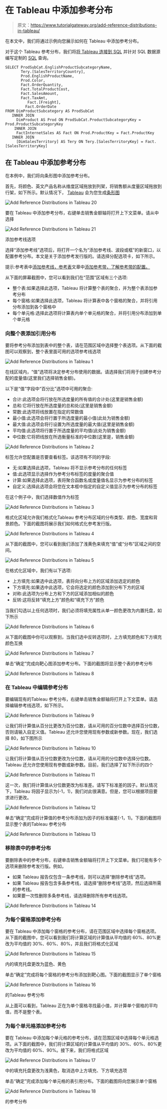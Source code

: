 # 在 Tableau 中添加参考分布

> 原文：<https://www.tutorialgateway.org/add-reference-distributions-in-tableau/>

在本文中，我们将通过示例向您展示如何在 Tableau 中添加参考分布。

对于这个 Tableau 参考分布，我们将[将 Tableau 连接到 SQL](https://www.tutorialgateway.org/connecting-tableau-to-sql-server/) 并针对 SQL 数据源编写定制的 [SQL](https://www.tutorialgateway.org/tableau/) 查询。

```
SELECT ProdSubCat.EnglishProductSubcategoryName, 
	   Tery.[SalesTerritoryCountry], 
	   Prod.EnglishProductName, 
	   Prod.Color, 
	   Fact.OrderQuantity, 
	   Fact.TotalProductCost, 
	   Fact.SalesAmount, 
	   Fact.TaxAmt, 
          Fact.[Freight],
         Fact.OrderDate
FROM DimProductSubcategory AS ProdSubCat
   INNER JOIN
     DimProduct AS Prod ON ProdSubCat.ProductSubcategoryKey = Prod.ProductSubcategoryKey 
    INNER JOIN
     FactInternetSales AS Fact ON Prod.ProductKey = Fact.ProductKey 
   INNER JOIN
     [DimSalesTerritory] AS Tery ON Tery.[SalesTerritoryKey] = Fact.[SalesTerritoryKey]
```

## 在 Tableau 中添加参考分布

在本例中，我们将向条形图中添加参考分布。

首先，将颜色、英文产品名称从维度区域拖放到列架，将销售额从度量区域拖放到行架，如下所示。默认情况下， [Tableau](https://www.tutorialgateway.org/tableau/) 会为您生成[条形图](https://www.tutorialgateway.org/bar-chart-in-tableau/)

![Add Reference Distributions in Tableau 20](img/9dde9f96f54776eeee4f3e1f1d14a01c.png)

要在 Tableau 中添加参考分布，右键单击销售金额轴将打开上下文菜单。请从中选择

![Add Reference Distributions in Tableau 21](img/88b6c0ad463227a9410be12b100acba5.png)

添加参考线选项

选择“添加参考线”选项后，将打开一个名为“添加参考线、波段或框”的新窗口，以配置参考分布。本文是关于添加参考发行版的。请选择分配选项卡，如下所示。

提示:参考表中[添加参考线，参考表](https://www.tutorialgateway.org/add-reference-lines-in-tableau/)文章中[添加参考带，了解参考带的配置。](https://www.tutorialgateway.org/add-reference-bands-in-tableau/)

从下面的屏幕截图中，您可以看到我们在“范围”区域有三个选项:

*   整个表:如果选择此选项，Tableau 将计算整个表的聚合，并为整个表添加参考分布
*   每个窗格:如果选择此选项，Tableau 将计算表中各个窗格的聚合，并将引用分布添加到各个窗格中
*   每个单元格:选择此选项将计算表内单个单元格的聚合，并将引用分布添加到单个单元格

### 向整个表添加引用分布

要将参考分布添加到表中的整个表，请在范围区域中选择整个表选项。从下面的截图可以观察到，整个表里面可用的选项参考线选项

![Add Reference Distributions in Tableau 1](img/368248d43a84f3b4c9d263a5fc4ac539.png)

在线区域内，“值”选项将决定参考分布使用的数据。请选择我们将用于创建参考分配的度量值(这里我们选择销售金额)。

以下是“值”字段中“百分比”选项中可用的聚合:

*   合计:此选项会将行放在所选度量的所有值的合计处(这里是销售金额)
*   总和:它将行放在所选度量的总和处(这里是销售金额)
*   常数:此选项将线放置在指定的常数值
*   最小值:此选项会将行置于所选度量的最小值(此处为销售金额)
*   最大值:此选项会将行设置为所选度量的最大值(这里是销售金额)
*   平均值:此选项将行置于所选度量的平均值(此处为销售金额)
*   中位数:它将把线放在所选衡量标准的中位数(这里是，销售金额)

![Add Reference Distributions in Tableau 2](img/c8ee604e3782501ae06e12ea8572fcce.png)

标签允许您配置是否要查看标签。该选项有不同的字段:

*   无:如果选择此选项，Tableau 将不显示参考分布的任何标签
*   值:此选项显示选择作为参考分布标签的度量的聚合值
*   计算:如果选择此选项，表将聚合函数名或度量值名显示为参考分布的标签
*   自定义:选择此选项会将您在文本框中指定的自定义值显示为参考分布的标签

在这个例子中，我们选择数值作为标签

![Add Reference Distributions in Tableau 3](img/defa808efb93406f1b28d9d1e20daee0.png)

格式化区域允许我们格式化Tableau 参考分布区域的分布类型、颜色、宽度和背景颜色。下面的截图将展示我们如何格式化参考发行版。

![Add Reference Distributions in Tableau 4](img/6f5cda1dfc15f55b740b9810643afb8e.png)

从下面的截图中，您可以看到我们添加了浅黄色来填充“值”或“分布”区域之间的空间。

![Add Reference Distributions in Tableau 5](img/cdad6728c99c1360ac63b81dc4a53a2c.png)

在格式化区域中，我们有以下选项:

*   上方填充:如果选中此选项，表将向分布上方的区域添加选定的颜色
*   下方填充:如果选中此选项，它会将选定的颜色添加到分布下方的区域
*   对称:此选项为分布上方和下方的区域添加相似的颜色
*   反转:这将反转“填充上方”颜色和“填充下方”颜色

当我们勾选以上任何选项时，我们必须将填充属性从单一颜色更改为内置托盘，如下所示

![Add Reference Distributions in Tableau 6](img/c94e9fdf7ce7aa04505f7571ae2a11a6.png)

从下面的截图中你可以观察到，当我们选中反转选项时，上方填充颜色和下方填充颜色互换

![Add Reference Distributions in Tableau 7](img/657b57f8b933d7f51ad4e9ebf44b9f01.png)

单击“确定”完成向靶心图添加参考分布。下面的截图将显示整个表的参考分布

![Add Reference Distributions in Tableau 8](img/6c5eb83810f731d9a3a28fd59227fa87.png)

### 在 Tableau 中编辑参考分布

要编辑现有的Tableau 参考分布，右键单击销售金额轴将打开上下文菜单。请选择编辑参考线选项，如下所示。

![Add Reference Distributions in Tableau 9](img/66dd7a661fd791a6668aa23f00c9fa8c.png)

让我们将计算值从百分比更改为百分位数，请从可用的百分位数中选择百分位数，否则请输入自定义值。Tableau 还允许您使用现有参数或新参数。现在，我们选择 80，如下图所示

![Add Reference Distributions in Tableau 10](img/a5c3e828472366cb62366f7140055a7c.png)

让我们将计算值从百分位数更改为分位数，请从可用的分位数中选择分位数。Tableau 还允许您使用现有参数或新参数。目前，我们选择了如下所示的四个

![Add Reference Distributions in Tableau 11](img/b5a3cb886d2225890d9f50ad17436d0d.png)

这一次，我们将计算值从分位数更改为标准差。请写下标准差的因子。默认情况下，Tableau 将因子显示为(-1，1)，我们对此很满意。但是，您可以根据项目要求进行更改。

![Add Reference Distributions in Tableau 12](img/812f420a4ba3bb3088cb99b00f41ef6b.png)

单击“确定”完成将计算值的参考分布添加为因子的标准偏差(-1，1)。下面的截图将显示整个表的Tableau 参考分布

![Add Reference Distributions in Tableau 13](img/a7d972dcd3e02ff58184053d7b1f6cc8.png)

### 移除表中的参考分布

要删除表中的参考分布，右键单击销售金额轴将打开上下文菜单。我们可能有多个选项来删除参考发行版。例如，

*   如果 Tableau 报告仅包含一条参考线，则可以选择“删除参考线”选项。
*   如果 Tableau 报告包含多条参考线，请选择“删除参考线”选项，然后选择所需的参考线。
*   如果要一次性删除多条参考线，请选择删除所有参考线选项。

![Add Reference Distributions in Tableau 14](img/bed6936779db2915560eaff8cf53c35e.png)

### 为每个窗格添加参考分布

要在 Tableau 中添加每个窗格的参考分布，请在范围区域中选择每个窗格选项。从下面的截图中，您可以看到我们将计算区域的计算值从平均值的 60%、80%更改为平均值的 30%、60%、80%，并且我们将格式化区域

![Add Reference Distributions in Tableau 15](img/0479078aac20d1b09313f0318bb84862.png)

内的填充托盘更改为蓝色、黄色

单击“确定”完成将每个窗格的参考分布添加到靶心图。下面的截图显示了单个窗格

![Add Reference Distributions in Tableau 16](img/869c5d76050f80fce46c305b6f16f915.png)

的Tableau 参考分布

从上面可以看到，Tableau 正在为单个窗格寻找最小值，并计算单个窗格的平均值，而不是整个表。

### 为每个单元格添加参考分布

要在 Tableau 中添加每个单元格的参考分布，请在范围区域中选择每个单元格选项。从下面的截图中，我们将计算区域的计算值从平均值的 30%、60%、80%更改为平均值的 60%、90%。接下来，我们将格式区域

![Add Reference Distributions in Tableau 17](img/c48b4f1d9a6be70f34c8d4ec629a6bc3.png)

中的填充托盘更改为浅黄色，取消选中上方填充、下方填充选项

单击“确定”完成添加每个单元格的表引用分布。下面的截图将向您展示单个窗格

![Add Reference Distributions in Tableau 18](img/18fb088b7b372dacea2bc9a31c6fc9f3.png)

的参考分布
